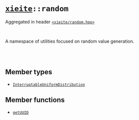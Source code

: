 # [`xieite`](../README.md)`::random`
Aggregated in header [`<xieite/random.hpp>`](../include/xieite/random.hpp)

<br/>

A namespace of utilities focused on random value generation.

<br/><br/>

## Member types
- [`InterruptableUniformDistribution`](../docs/random/InterruptableUniformDistribution.md)
## Member functions
- [`getUUID`](../docs/random/getUUID.md)
